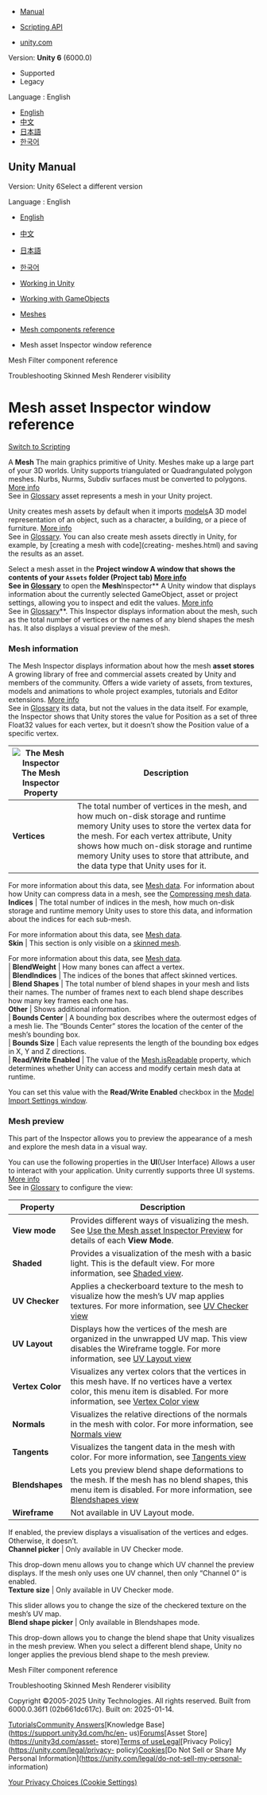 [](https://docs.unity3d.com)

  * [Manual](../Manual/index.html)
  * [Scripting API](../ScriptReference/index.html)

  * [unity.com](https://unity.com/)

Version: **Unity 6** (6000.0)

  * Supported
  * Legacy

Language : English

  * [English](/Manual/class-Mesh.html)
  * [中文](/cn/current/Manual/class-Mesh.html)
  * [日本語](/ja/current/Manual/class-Mesh.html)
  * [한국어](/kr/current/Manual/class-Mesh.html)

[](https://docs.unity3d.com)

## Unity Manual

Version: Unity 6Select a different version

Language : English

  * [English](/Manual/class-Mesh.html)
  * [中文](/cn/current/Manual/class-Mesh.html)
  * [日本語](/ja/current/Manual/class-Mesh.html)
  * [한국어](/kr/current/Manual/class-Mesh.html)

  * [Working in Unity](working-in-unity.html)
  * [Working with GameObjects](working-with-gameobjects.html)
  * [Meshes](mesh.html)
  * [Mesh components reference](mesh-components-reference.html)
  * Mesh asset Inspector window reference

[](class-MeshFilter.html)

Mesh Filter component reference

[](troubleshooting-skinned-mesh-renderer-visibility.html)

Troubleshooting Skinned Mesh Renderer visibility

# Mesh asset Inspector window reference

[Switch to Scripting](../ScriptReference/Mesh.html "Go to Mesh page in the
Scripting Reference")

A **Mesh** The main graphics primitive of Unity. Meshes make up a large part
of your 3D worlds. Unity supports triangulated or Quadrangulated polygon
meshes. Nurbs, Nurms, Subdiv surfaces must be converted to polygons. [More
info](mesh.html)  
See in [Glossary](Glossary.html#Mesh) asset represents a mesh in your Unity
project.

Unity creates mesh assets by default when it imports [models](models.html)A 3D
model representation of an object, such as a character, a building, or a piece
of furniture. [More info](3D-formats.html)  
See in [Glossary](Glossary.html#Model). You can also create mesh assets
directly in Unity, for example, by [creating a mesh with code](creating-
meshes.html) and saving the results as an asset.

Select a mesh asset in the ****Project window** A window that shows the
contents of your `Assets` folder (Project tab) [More info](ProjectView.html)  
See in [Glossary](Glossary.html#Projectwindow)** to open the
**Mesh**Inspector** A Unity window that displays information about the
currently selected GameObject, asset or project settings, allowing you to
inspect and edit the values. [More info](UsingTheInspector.html)  
See in [Glossary](Glossary.html#Inspector)**. This Inspector displays
information about the mesh, such as the total number of vertices or the names
of any blend shapes the mesh has. It also displays a visual preview of the
mesh.

### Mesh information

The Mesh Inspector displays information about how the mesh **asset stores** A
growing library of free and commercial assets created by Unity and members of
the community. Offers a wide variety of assets, from textures, models and
animations to whole project examples, tutorials and Editor extensions. [More
info](AssetStore.html)  
See in [Glossary](Glossary.html#AssetStore) its data, but not the values in
the data itself. For example, the Inspector shows that Unity stores the value
for Position as a set of three Float32 values for each vertex, but it doesn’t
show the Position value of a specific vertex.

![The Mesh Inspector](../uploads/Main/mesh-inspector.png) The Mesh Inspector **Property** | **Description**  
---|---  
**Vertices** | The total number of vertices in the mesh, and how much on-disk storage and runtime memory Unity uses to store the vertex data for the mesh. For each vertex attribute, Unity shows how much on-disk storage and runtime memory Unity uses to store that attribute, and the data type that Unity uses for it.  
  
For more information about this data, see [Mesh data](AnatomyofaMesh.html).
For information about how Unity can compress data in a mesh, see the
[Compressing mesh data](compressing-mesh-data-optimization.html).  
**Indices** | The total number of indices in the mesh, how much on-disk storage and runtime memory Unity uses to store this data, and information about the indices for each sub-mesh.  
  
For more information about this data, see [Mesh data](AnatomyofaMesh.html).  
**Skin** | This section is only visible on a [skinned mesh](mesh-introduction.html#deformable-meshes).  
  
For more information about this data, see [Mesh data](AnatomyofaMesh.html).  
| **BlendWeight** | How many bones can affect a vertex.  
| **BlendIndices** | The indices of the bones that affect skinned vertices.  
| **Blend Shapes** | The total number of blend shapes in your mesh and lists their names. The number of frames next to each blend shape describes how many key frames each one has.  
**Other** | Shows additional information.  
| **Bounds Center** | A bounding box describes where the outermost edges of a mesh lie. The “Bounds Center” stores the location of the center of the mesh’s bounding box.  
| **Bounds Size** | Each value represents the length of the bounding box edges in X, Y and Z directions.  
| **Read/Write Enabled** | The value of the [Mesh.isReadable](../ScriptReference/Mesh-isReadable.html) property, which determines whether Unity can access and modify certain mesh data at runtime.  
  
You can set this value with the **Read/Write Enabled** checkbox in the [Model
Import Settings window](FBXImporter-Model.html).  
  
### Mesh preview

This part of the Inspector allows you to preview the appearance of a mesh and
explore the mesh data in a visual way.

You can use the following properties in the **UI**(User Interface) Allows a
user to interact with your application. Unity currently supports three UI
systems. [More info](UI-system-compare.html)  
See in [Glossary](Glossary.html#UI) to configure the view:

**Property** | **Description**  
---|---  
**View mode** | Provides different ways of visualizing the mesh. See [Use the Mesh asset Inspector Preview](view-mesh-data-visualizations.html) for details of each **View Mode**.  
| **Shaded** | Provides a visualization of the mesh with a basic light. This is the default view. For more information, see [Shaded view](view-mesh-data-visualizations.html#shaded).  
| **UV Checker** | Applies a checkerboard texture to the mesh to visualize how the mesh’s UV map applies textures. For more information, see [UV Checker view](view-mesh-data-visualizations.html#uv-checker)  
| **UV Layout** | Displays how the vertices of the mesh are organized in the unwrapped UV map. This view disables the Wireframe toggle. For more information, see [UV Layout view](view-mesh-data-visualizations.html#uv-layout)  
| **Vertex Color** | Visualizes any vertex colors that the vertices in this mesh have. If no vertices have a vertex color, this menu item is disabled. For more information, see [Vertex Color view](view-mesh-data-visualizations.html#vertex-color)  
| **Normals** | Visualizes the relative directions of the normals in the mesh with color. For more information, see [Normals view](view-mesh-data-visualizations.html#normals)  
| **Tangents** | Visualizes the tangent data in the mesh with color. For more information, see [Tangents view](view-mesh-data-visualizations.html#tangents)  
| **Blendshapes** | Lets you preview blend shape deformations to the mesh. If the mesh has no blend shapes, this menu item is disabled. For more information, see [Blendshapes view](mesh-data-deformable-meshes.html#blend-shapes)  
**Wireframe** | Not available in UV Layout mode.  
  
If enabled, the preview displays a visualisation of the vertices and edges.
Otherwise, it doesn’t.  
**Channel picker** | Only available in UV Checker mode.  
  
This drop-down menu allows you to change which UV channel the preview
displays. If the mesh only uses one UV channel, then only “Channel 0” is
enabled.  
**Texture size** | Only available in UV Checker mode.  
  
This slider allows you to change the size of the checkered texture on the
mesh’s UV map.  
**Blend shape picker** | Only available in Blendshapes mode.  
  
This drop-down allows you to change the blend shape that Unity visualizes in
the mesh preview. When you select a different blend shape, Unity no longer
applies the previous blend shape to the mesh preview.  
  
[](class-MeshFilter.html)

Mesh Filter component reference

[](troubleshooting-skinned-mesh-renderer-visibility.html)

Troubleshooting Skinned Mesh Renderer visibility

Copyright ©2005-2025 Unity Technologies. All rights reserved. Built from
6000.0.36f1 (02b661dc617c). Built on: 2025-01-14.

[Tutorials](https://learn.unity.com/)[Community
Answers](https://answers.unity3d.com)[Knowledge
Base](https://support.unity3d.com/hc/en-
us)[Forums](https://forum.unity3d.com)[Asset Store](https://unity3d.com/asset-
store)[Terms of
use](https://docs.unity3d.com/Manual/TermsOfUse.html)[Legal](https://unity.com/legal)[Privacy
Policy](https://unity.com/legal/privacy-
policy)[Cookies](https://unity.com/legal/cookie-policy)[Do Not Sell or Share
My Personal Information](https://unity.com/legal/do-not-sell-my-personal-
information)

[Your Privacy Choices (Cookie Settings)](javascript:void\(0\);)

